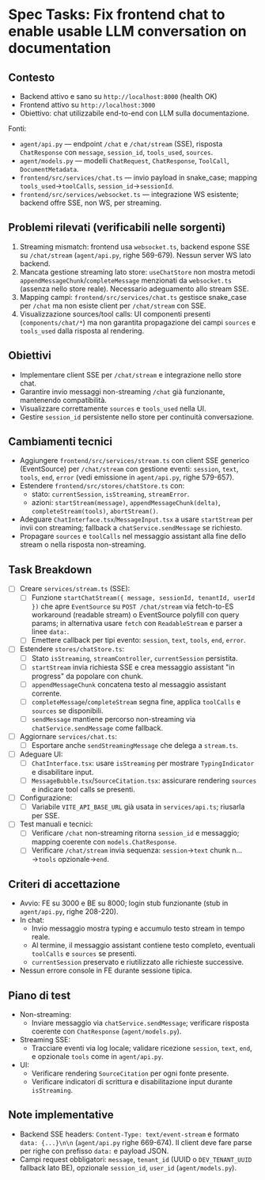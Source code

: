 # Spec Tasks: Fix frontend chat to enable usable LLM conversation on documentation

## Contesto

- Backend attivo e sano su `http://localhost:8000` (health OK)
- Frontend attivo su `http://localhost:3000`
- Obiettivo: chat utilizzabile end-to-end con LLM sulla documentazione.

Fonti:
- `agent/api.py` — endpoint `/chat` e `/chat/stream` (SSE), risposta `ChatResponse` con `message`, `session_id`, `tools_used`, `sources`.
- `agent/models.py` — modelli `ChatRequest`, `ChatResponse`, `ToolCall`, `DocumentMetadata`.
- `frontend/src/services/chat.ts` — invio payload in snake_case; mapping `tools_used`→`toolCalls`, `session_id`→`sessionId`.
- `frontend/src/services/websocket.ts` — integrazione WS esistente; backend offre SSE, non WS, per streaming.

## Problemi rilevati (verificabili nelle sorgenti)

1. Streaming mismatch: frontend usa `websocket.ts`, backend espone SSE su `/chat/stream` (`agent/api.py`, righe 569-679). Nessun server WS lato backend.
2. Mancata gestione streaming lato store: `useChatStore` non mostra metodi `appendMessageChunk`/`completeMessage` menzionati da `websocket.ts` (assenza nello store reale). Necessario adeguamento allo stream SSE.
3. Mapping campi: `frontend/src/services/chat.ts` gestisce snake_case per `/chat` ma non esiste client per `/chat/stream` con SSE.
4. Visualizzazione sources/tool calls: UI componenti presenti (`components/chat/*`) ma non garantita propagazione dei campi `sources` e `tools_used` dalla risposta al rendering.

## Obiettivi

- Implementare client SSE per `/chat/stream` e integrazione nello store chat.
- Garantire invio messaggi non-streaming `/chat` già funzionante, mantenendo compatibilità.
- Visualizzare correttamente `sources` e `tools_used` nella UI.
- Gestire `session_id` persistente nello store per continuità conversazione.

## Cambiamenti tecnici

- Aggiungere `frontend/src/services/stream.ts` con client SSE generico (EventSource) per `/chat/stream` con gestione eventi: `session`, `text`, `tools`, `end`, `error` (vedi emissione in `agent/api.py`, righe 579-657).
- Estendere `frontend/src/stores/chatStore.ts` con:
  - stato: `currentSession`, `isStreaming`, `streamError`.
  - azioni: `startStream(message)`, `appendMessageChunk(delta)`, `completeStream(tools)`, `abortStream()`.
- Adeguare `ChatInterface.tsx`/`MessageInput.tsx` a usare `startStream` per invii con streaming; fallback a `chatService.sendMessage` se richiesto.
- Propagare `sources` e `toolCalls` nel messaggio assistant alla fine dello stream o nella risposta non-streaming.

## Task Breakdown

- [ ] Creare `services/stream.ts` (SSE):
  - [ ] Funzione `startChatStream({ message, sessionId, tenantId, userId })` che apre `EventSource` su `POST /chat/stream` via fetch-to-ES workaround (readable stream) o EventSource polyfill con query params; in alternativa usare `fetch` con `ReadableStream` e parser a linee `data:`.
  - [ ] Emettere callback per tipi evento: `session`, `text`, `tools`, `end`, `error`.
- [ ] Estendere `stores/chatStore.ts`:
  - [ ] Stato `isStreaming`, `streamController`, `currentSession` persistita.
  - [ ] `startStream` invia richiesta SSE e crea messaggio assistant "in progress" da popolare con chunk.
  - [ ] `appendMessageChunk` concatena testo al messaggio assistant corrente.
  - [ ] `completeMessage`/`completeStream` segna fine, applica `toolCalls` e `sources` se disponibili.
  - [ ] `sendMessage` mantiene percorso non-streaming via `chatService.sendMessage` come fallback.
- [ ] Aggiornare `services/chat.ts`:
  - [ ] Esportare anche `sendStreamingMessage` che delega a `stream.ts`.
- [ ] Adeguare UI:
  - [ ] `ChatInterface.tsx`: usare `isStreaming` per mostrare `TypingIndicator` e disabilitare input.
  - [ ] `MessageBubble.tsx`/`SourceCitation.tsx`: assicurare rendering `sources` e indicare tool calls se presenti.
- [ ] Configurazione:
  - [ ] Variabile `VITE_API_BASE_URL` già usata in `services/api.ts`; riusarla per SSE.
- [ ] Test manuali e tecnici:
  - [ ] Verificare `/chat` non-streaming ritorna `session_id` e messaggio; mapping coerente con `models.ChatResponse`.
  - [ ] Verificare `/chat/stream` invia sequenza: `session`→`text` chunk n…→`tools` opzionale→`end`.

## Criteri di accettazione

- Avvio: FE su 3000 e BE su 8000; login stub funzionante (stub in `agent/api.py`, righe 208-220).
- In chat:
  - Invio messaggio mostra typing e accumulo testo stream in tempo reale.
  - Al termine, il messaggio assistant contiene testo completo, eventuali `toolCalls` e `sources` se presenti.
  - `currentSession` preservato e riutilizzato alle richieste successive.
- Nessun errore console in FE durante sessione tipica.

## Piano di test

- Non-streaming:
  - Inviare messaggio via `chatService.sendMessage`; verificare risposta coerente con `ChatResponse` (`agent/models.py`).
- Streaming SSE:
  - Tracciare eventi via log locale; validare ricezione `session`, `text`, `end`, e opzionale `tools` come in `agent/api.py`.
- UI:
  - Verificare rendering `SourceCitation` per ogni fonte presente.
  - Verificare indicatori di scrittura e disabilitazione input durante `isStreaming`.

## Note implementative

- Backend SSE headers: `Content-Type: text/event-stream` e formato `data: {...}\n\n` (`agent/api.py` righe 669-674). Il client deve fare parse per righe con prefisso `data:` e payload JSON.
- Campi request obbligatori: `message`, `tenant_id` (UUID o `DEV_TENANT_UUID` fallback lato BE), opzionale `session_id`, `user_id` (`agent/models.py`).
